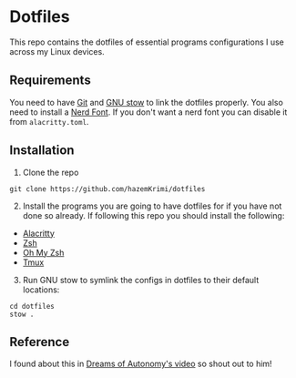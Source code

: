 # Dotfiles

This repo contains the dotfiles of essential programs configurations I use across my Linux devices.

## Requirements

You need to have [Git](https://git-scm.com/downloads) and [GNU stow](http://gnu.org/software/stow/) to link the dotfiles properly. You also need to install a [Nerd Font](https://www.nerdfonts.com). If you don't want a nerd font you can disable it from `alacritty.toml`.

## Installation

1. Clone the repo

```
git clone https://github.com/hazemKrimi/dotfiles
```

2. Install the programs you are going to have dotfiles for if you have not done so already. If following this repo you should install the following:

- [Alacritty](https://github.com/alacritty/alacritty/blob/master/INSTALL.md)
- [Zsh](https://github.com/ohmyzsh/ohmyzsh/wiki/Installing-ZSH)
- [Oh My Zsh](https://ohmyz.sh/#install)
- [Tmux](https://github.com/tmux/tmux/wiki/Installing)

3. Run GNU stow to symlink the configs in dotfiles to their default locations:

```
cd dotfiles
stow .
```

## Reference

I found about this in [Dreams of Autonomy's video](https://www.youtube.com/watch?v=y6XCebnB9gs&pp=ygURZ2l0IHN0b3cgZG90ZmlsZXM%3D) so shout out to him!
